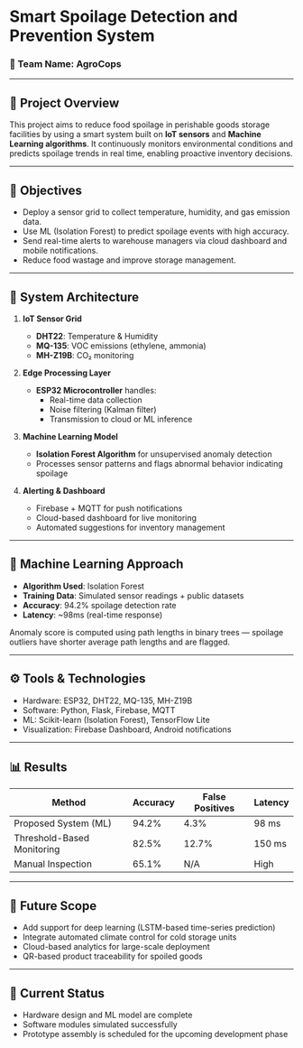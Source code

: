 # Smart Spoilage Detection and Prevention System

### 👥 Team Name: AgroCops  


---

## 📌 Project Overview

This project aims to reduce food spoilage in perishable goods storage facilities by using a smart system built on **IoT sensors** and **Machine Learning algorithms**. It continuously monitors environmental conditions and predicts spoilage trends in real time, enabling proactive inventory decisions.

---

## 🎯 Objectives

- Deploy a sensor grid to collect temperature, humidity, and gas emission data.
- Use ML (Isolation Forest) to predict spoilage events with high accuracy.
- Send real-time alerts to warehouse managers via cloud dashboard and mobile notifications.
- Reduce food wastage and improve storage management.

---

## 🔧 System Architecture

1. **IoT Sensor Grid**  
   - **DHT22**: Temperature & Humidity  
   - **MQ-135**: VOC emissions (ethylene, ammonia)  
   - **MH-Z19B**: CO₂ monitoring  

2. **Edge Processing Layer**  
   - **ESP32 Microcontroller** handles:
     - Real-time data collection  
     - Noise filtering (Kalman filter)  
     - Transmission to cloud or ML inference

3. **Machine Learning Model**  
   - **Isolation Forest Algorithm** for unsupervised anomaly detection  
   - Processes sensor patterns and flags abnormal behavior indicating spoilage

4. **Alerting & Dashboard**  
   - Firebase + MQTT for push notifications  
   - Cloud-based dashboard for live monitoring  
   - Automated suggestions for inventory management

---

## 🧠 Machine Learning Approach

- **Algorithm Used**: Isolation Forest  
- **Training Data**: Simulated sensor readings + public datasets  
- **Accuracy**: 94.2% spoilage detection rate  
- **Latency**: ~98ms (real-time response)

Anomaly score is computed using path lengths in binary trees — spoilage outliers have shorter average path lengths and are flagged.

---

## ⚙️ Tools & Technologies

- Hardware: ESP32, DHT22, MQ-135, MH-Z19B  
- Software: Python, Flask, Firebase, MQTT  
- ML: Scikit-learn (Isolation Forest), TensorFlow Lite  
- Visualization: Firebase Dashboard, Android notifications

---

## 📊 Results

| Method                    | Accuracy | False Positives | Latency |
|--------------------------|----------|------------------|---------|
| Proposed System (ML)     | 94.2%    | 4.3%             | 98 ms   |
| Threshold-Based Monitoring | 82.5%    | 12.7%            | 150 ms  |
| Manual Inspection         | 65.1%    | N/A              | High    |

---

## 🔭 Future Scope

- Add support for deep learning (LSTM-based time-series prediction)
- Integrate automated climate control for cold storage units
- Cloud-based analytics for large-scale deployment
- QR-based product traceability for spoiled goods

---

## 🚧 Current Status

- Hardware design and ML model are complete  
- Software modules simulated successfully  
- Prototype assembly is scheduled for the upcoming development phase




